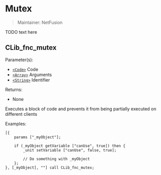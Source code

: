 # Mutex

> Maintainer: NetFusion

TODO text here


## CLib_fnc_mutex

Parameter(s):
* [`<Code>`] Code
* [`<Array>`] Arguments
* [`<String>`] Identifier

Returns:
* None

Executes a block of code and prevents it from being partially executed on different clients

Examples:

```sqf
[{
    params ["_myObject"];

    if (_myObject getVariable ["canUse", true]) then {
        _unit setVariable ["canUse", false, true];

        // Do something with _myObject
    };
}, [_myObject], ""] call CLib_fnc_mutex;
```

[`<Code>`]: https://community.bistudio.com/wiki/Code
[`<Array>`]: https://community.bistudio.com/wiki/Array
[`<String>`]: https://community.bistudio.com/wiki/String
